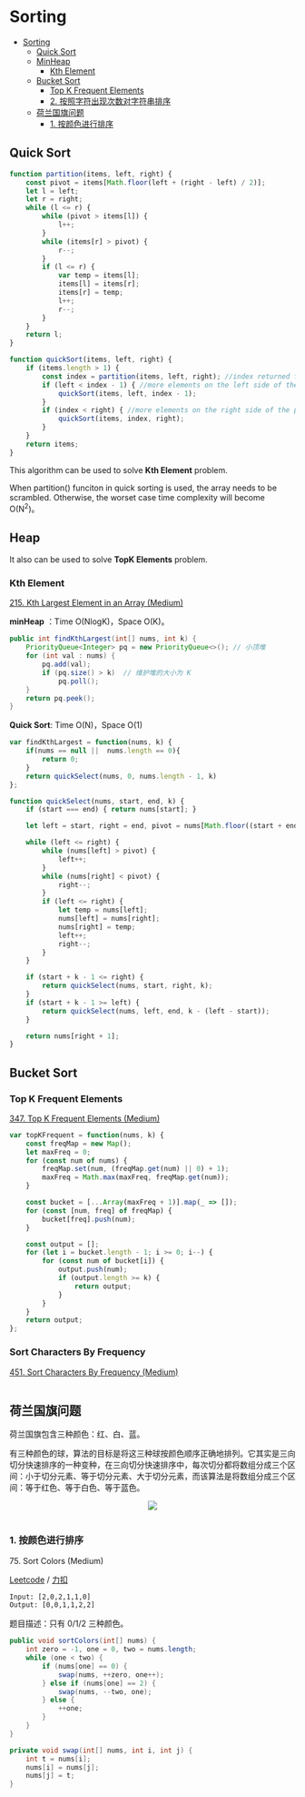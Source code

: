 # Sorting
<!-- GFM-TOC -->
* [Sorting](#Sorting)
    * [Quick Sort](#Quick-Sort)
    * [MinHeap](#minheap)
        * [Kth Element](#kth-element)
    * [Bucket Sort](#Bucket-Sort)
        * [Top K Frequent Elements](#Top-K-Frequent-Elements)
        * [2. 按照字符出现次数对字符串排序](#2-按照字符出现次数对字符串排序)
    * [荷兰国旗问题](#荷兰国旗问题)
        * [1. 按颜色进行排序](#1-按颜色进行排序)
<!-- GFM-TOC -->


## Quick Sort

```javascript
function partition(items, left, right) {
    const pivot = items[Math.floor(left + (right - left) / 2)];
    let l = left;
    let r = right;
    while (l <= r) {
        while (pivot > items[l]) {
            l++;
        }
        while (items[r] > pivot) {
            r--;
        }
        if (l <= r) {
            var temp = items[l];
            items[l] = items[r];
            items[r] = temp;
            l++;
            r--;
        }
    }
    return l;
}

function quickSort(items, left, right) {
    if (items.length > 1) {
        const index = partition(items, left, right); //index returned from partition
        if (left < index - 1) { //more elements on the left side of the pivot
            quickSort(items, left, index - 1);
        }
        if (index < right) { //more elements on the right side of the pivot
            quickSort(items, index, right);
        }
    }
    return items;
}
```
This algorithm can be used to solve **Kth Element** problem.

When partition() funciton in quick sorting is used, the array needs to be scrambled. Otherwise, the worset case time complexity will become O(N<sup>2</sup>)。

## Heap

It also can be used to solve **TopK Elements** problem.

### Kth Element

[215\. Kth Largest Element in an Array (Medium)](https://leetcode.com/problems/kth-largest-element-in-an-array/description/)

**minHeap**  ：Time O(NlogK)，Space O(K)。

```java
public int findKthLargest(int[] nums, int k) {
    PriorityQueue<Integer> pq = new PriorityQueue<>(); // 小顶堆
    for (int val : nums) {
        pq.add(val);
        if (pq.size() > k)  // 维护堆的大小为 K
            pq.poll();
    }
    return pq.peek();
}
```

**Quick Sort**: Time O(N)，Space O(1)

```javascript
var findKthLargest = function(nums, k) {
    if(nums == null ||  nums.length == 0){
        return 0;
    }
    return quickSelect(nums, 0, nums.length - 1, k)
};

function quickSelect(nums, start, end, k) {
    if (start === end) { return nums[start]; }

    let left = start, right = end, pivot = nums[Math.floor((start + end) / 2)];

    while (left <= right) {
        while (nums[left] > pivot) {
            left++;
        }
        while (nums[right] < pivot) {
            right--;
        }
        if (left <= right) {
            let temp = nums[left];
            nums[left] = nums[right];
            nums[right] = temp;
            left++;
            right--;
        }
    }

    if (start + k - 1 <= right) {
        return quickSelect(nums, start, right, k);
    }
    if (start + k - 1 >= left) {
        return quickSelect(nums, left, end, k - (left - start));
    }

    return nums[right + 1];
}
```

## Bucket Sort

### Top K Frequent Elements

[347\. Top K Frequent Elements (Medium)](https://leetcode.com/problems/top-k-frequent-elements/description/)

```javascript
var topKFrequent = function(nums, k) {
    const freqMap = new Map();
    let maxFreq = 0;
    for (const num of nums) {
        freqMap.set(num, (freqMap.get(num) || 0) + 1);
        maxFreq = Math.max(maxFreq, freqMap.get(num));
    }

    const bucket = [...Array(maxFreq + 1)].map(_ => []);
    for (const [num, freq] of freqMap) {
        bucket[freq].push(num);
    }

    const output = [];
    for (let i = bucket.length - 1; i >= 0; i--) {
        for (const num of bucket[i]) {
            output.push(num);
            if (output.length >= k) {
                return output;
            }
        }
    }
    return output;
};
```

### Sort Characters By Frequency

[451\. Sort Characters By Frequency (Medium)](https://leetcode.com/problems/sort-characters-by-frequency/description/)

```javascript

```

## 荷兰国旗问题

荷兰国旗包含三种颜色：红、白、蓝。

有三种颜色的球，算法的目标是将这三种球按颜色顺序正确地排列。它其实是三向切分快速排序的一种变种，在三向切分快速排序中，每次切分都将数组分成三个区间：小于切分元素、等于切分元素、大于切分元素，而该算法是将数组分成三个区间：等于红色、等于白色、等于蓝色。

<div align="center"> <img src="https://cs-notes-1256109796.cos.ap-guangzhou.myqcloud.com/7a3215ec-6fb7-4935-8b0d-cb408208f7cb.png"/> </div><br>


### 1. 按颜色进行排序

75\. Sort Colors (Medium)

[Leetcode](https://leetcode.com/problems/sort-colors/description/) / [力扣](https://leetcode-cn.com/problems/sort-colors/description/)

```html
Input: [2,0,2,1,1,0]
Output: [0,0,1,1,2,2]
```

题目描述：只有 0/1/2 三种颜色。

```java
public void sortColors(int[] nums) {
    int zero = -1, one = 0, two = nums.length;
    while (one < two) {
        if (nums[one] == 0) {
            swap(nums, ++zero, one++);
        } else if (nums[one] == 2) {
            swap(nums, --two, one);
        } else {
            ++one;
        }
    }
}

private void swap(int[] nums, int i, int j) {
    int t = nums[i];
    nums[i] = nums[j];
    nums[j] = t;
}
```
